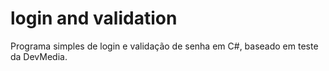 # login and validation
 Programa simples de login e validação de senha em C#, baseado em teste da DevMedia.
